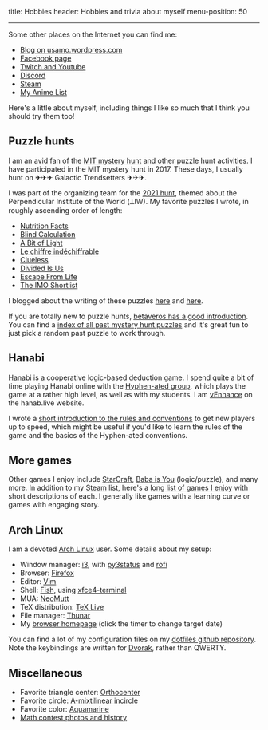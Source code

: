title: Hobbies
header: Hobbies and trivia about myself
menu-position: 50

---

Some other places on the Internet you can find me:

+ [Blog on usamo.wordpress.com](https://usamo.wordpress.com)
+ [Facebook page](https://facebook.com/evanchenmath/)
+ [Twitch and Youtube](videos.html)
+ [Discord](discord.html)
+ [Steam][steam]
+ [My Anime List](https://myanimelist.net/animelist/v_Enhance)

Here's a little about myself,
including things I like so much that
I think you should try them too!

## Puzzle hunts

I am an avid fan of the
[MIT mystery hunt](http://web.mit.edu/puzzle/www/huntsbyyear.html)
and other puzzle hunt activities.
I have participated in the MIT mystery hunt in 2017.
These days, I usually hunt on  ✈✈✈ Galactic Trendsetters ✈✈✈.

I was part of the organizing team for the
[2021 hunt](https://www.mit.edu/~puzzle/2021/),
themed about the Perpendicular Institute of the World (&#x27c2;IW).
My favorite puzzles I wrote, in roughly ascending order of length:

* [Nutrition Facts](https://perpendicular.institute/puzzle/nutrition-facts/)
* [Blind Calculation](https://perpendicular.institute/puzzle/blind-calculation/)
* [A Bit of Light](https://perpendicular.institute/puzzle/a-bit-of-light/)
* [Le chiffre indéchiffrable](https://perpendicular.institute/puzzle/le-chiffre-indéchiffrable/)
* [Clueless](https://perpendicular.institute/puzzle/clueless/)
* [Divided Is Us](https://perpendicular.institute/puzzle/divided-is-us/)
* [Escape From Life](https://perpendicular.institute/puzzle/escape-from-life/)
* [The IMO Shortlist](https://perpendicular.institute/puzzle/the-imo-shortlist/)

I blogged about the writing of these puzzles
[here](https://usamo.wordpress.com/2021/02/18/some-puzzle-writing-thoughts-from-an-amateur/)
and
[here](https://usamo.wordpress.com/2021/02/21/unnecessarily-detailed-stories-of-my-mystery-hunt-puzzles/).

If you are totally new to puzzle hunts,
[betaveros has a good introduction](https://blog.vero.site/post/puzzlehunts).
You can find a
[index of all past mystery hunt puzzles](https://devjoe.appspot.com/huntindex/)
and it's great fun to just pick a random past puzzle to work through.

## Hanabi

[Hanabi](https://en.wikipedia.org/wiki/Hanabi_\(card_game\))
is a cooperative logic-based deduction game.
I spend quite a bit of time playing Hanabi online with the 
[Hyphen-ated group](https://github.com/Zamiell/hanabi-conventions),
which plays the game at a rather high level,
as well as with my students.
I am [vEnhance](https://hanab.live/scores/vEnhance) on the hanab.live website.

I wrote a
[short introduction to the rules and conventions](https://tinyurl.com/hanabi-evan-intro)
to get new players up to speed,
which might be useful if you'd like to learn the rules of the game
and the basics of the Hyphen-ated conventions.


## More games

Other games I enjoy include
[StarCraft](https://en.wikipedia.org/wiki/StarCraft_II:_Legacy_of_the_Void),
[Baba is You](https://hempuli.itch.io/baba) (logic/puzzle),
and many more.
In addition to my [Steam][steam] list,
here's a [long list of games I enjoy](games.html)
with short descriptions of each.
I generally like games with a learning curve or
games with engaging story.


## Arch Linux

I am a devoted [Arch Linux](https://www.archlinux.org/) user.
Some details about my setup:

+ Window manager: [i3](https://i3wm.org/),
  with [py3status](https://py3status.readthedocs.io/en/latest/index.html)
  and [rofi](https://github.com/davatorium/rofiO)
+ Browser: [Firefox](https://www.mozilla.org/en-US/firefox/new/)
+ Editor: [Vim](https://www.vim.org/)
+ Shell: [Fish](http://fishshell.com/),
  using [xfce4-terminal](https://docs.xfce.org/apps/xfce4-terminal/start)
+ MUA: [NeoMutt](https://neomutt.org/)
+ TeX distribution: [TeX Live](https://tug.org/texlive/)
+ File manager: [Thunar](https://en.wikipedia.org/wiki/Thunar)
+ My [browser homepage](static/browser-homepage.html)
  (click the timer to change target date)

You can find a lot of my configuration files on my
[dotfiles github repository](https://github.com/vEnhance/dotfiles).
Note the keybindings are written for
[Dvorak](https://en.wikipedia.org/wiki/Dvorak_Simplified_Keyboard),
rather than QWERTY.

## Miscellaneous

+ Favorite triangle center: [Orthocenter][orthocenter]
+ Favorite circle: [A-mixtilinear incircle][mixt]
+ Favorite color: [Aquamarine][aquamarine]
+ [Math contest photos and history](myscores.html)

[orthocenter]: https://mathworld.wolfram.com/Orthocenter.html
[mixt]: https://mathworld.wolfram.com/MixtilinearIncircles.html
[aquamarine]: https://en.wikipedia.org/wiki/Aquamarine_(color)
[steam]: https://steamcommunity.com/id/vEnhance/games/?tab=all

